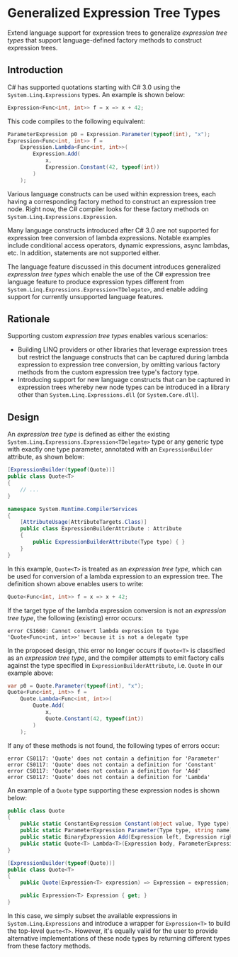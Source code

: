 # Generalized Expression Tree Types

Extend language support for expression trees to generalize *expression tree types* that support language-defined factory methods to construct expression trees.

## Introduction

C# has supported quotations starting with C# 3.0 using the `System.Linq.Expressions` types. An example is shown below:

```csharp
Expression<Func<int, int>> f = x => x + 42;
```

This code compiles to the following equivalent:

```csharp
ParameterExpression p0 = Expression.Parameter(typeof(int), "x");
Expression<Func<int, int>> f =
    Expression.Lambda<Func<int, int>>(
        Expression.Add(
            x,
            Expression.Constant(42, typeof(int))
        )
    );
```

Various language constructs can be used within expression trees, each having a corresponding factory method to construct an expression tree node. Right now, the C# compiler looks for these factory methods on `System.Linq.Expressions.Expression`.

Many language constructs introduced after C# 3.0 are not supported for expression tree conversion of lambda expressions. Notable examples include conditional access operators, dynamic expressions, async lambdas, etc. In addition, statements are not supported either.

The language feature discussed in this document introduces generalized *expression tree types* which enable the use of the C# expression tree language feature to produce expression types different from `System.Linq.Expressions.Expression<TDelegate>`, and enable adding support for currently unsupported language features.

## Rationale

Supporting custom *expression tree types* enables various scenarios:

* Building LINQ providers or other libraries that leverage expression trees but restrict the language constructs that can be captured during lambda expression to expression tree conversion, by omitting various factory methods from the custom expression tree type's factory type.
* Introducing support for new language constructs that can be captured in expression trees whereby new node types can be introduced in a library other than `System.Linq.Expressions.dll` (or `System.Core.dll`).

## Design

An *expression tree type* is defined as either the existing `System.Linq.Expressions.Expression<TDelegate>` type or any generic type with exactly one type parameter, annotated with an `ExpressionBuilder` attribute, as shown below:

```csharp
[ExpressionBuilder(typeof(Quote))]
public class Quote<T>
{
    // ...
}

namespace System.Runtime.CompilerServices
{
    [AttributeUsage(AttributeTargets.Class)]
    public class ExpressionBuilderAttribute : Attribute
    {
        public ExpressionBuilderAttribute(Type type) { }
    }
}
```

In this example, `Quote<T>` is treated as an *expression tree type*, which can be used for conversion of a lambda expression to an expression tree. The definition shown above enables users to write:

```csharp
Quote<Func<int, int>> f = x => x + 42;
```

If the target type of the lambda expression conversion is not an *expression tree type*, the following (existing) error occurs:

```
error CS1660: Cannot convert lambda expression to type 'Quote<Func<int, int>>' because it is not a delegate type
```

In the proposed design, this error no longer occurs if `Quote<T>` is classified as an *expression tree type*, and the compiler attempts to emit factory calls against the type specified in `ExpressionBuilderAttribute`, i.e. `Quote` in our example above:

```csharp
var p0 = Quote.Parameter(typeof(int), "x");
Quote<Func<int, int>> f =
    Quote.Lambda<Func<int, int>>(
        Quote.Add(
            x,
            Quote.Constant(42, typeof(int))
        )
    );
```

If any of these methods is not found, the following types of errors occur:

```
error CS0117: 'Quote' does not contain a definition for 'Parameter'
error CS0117: 'Quote' does not contain a definition for 'Constant'
error CS0117: 'Quote' does not contain a definition for 'Add'
error CS0117: 'Quote' does not contain a definition for 'Lambda'
```

An example of a `Quote` type supporting these expression nodes is shown below:

```csharp
public class Quote
{
    public static ConstantExpression Constant(object value, Type type) => Expression.Constant(value, type);
    public static ParameterExpression Parameter(Type type, string name) => Expression.Parameter(type, name);
    public static BinaryExpression Add(Expression left, Expression right) => Expression.Add(left, right);
    public static Quote<T> Lambda<T>(Expression body, ParameterExpression[] parameters) => new Quote<T>(Expression.Lambda<T>(body, parameters));
}

[ExpressionBuilder(typeof(Quote))]
public class Quote<T>
{
    public Quote(Expression<T> expression) => Expression = expression;

    public Expression<T> Expression { get; }
}
```

In this case, we simply subset the available expressions in `System.Linq.Expressions` and introduce a wrapper for `Expression<T>` to build the top-level `Quote<T>`. However, it's equally valid for the user to provide alternative implementations of these node types by returning different types from these factory methods.